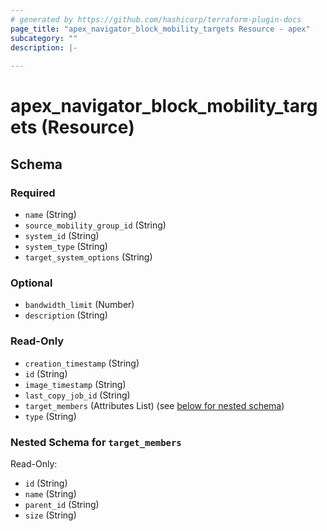 ```yaml
---
# generated by https://github.com/hashicorp/terraform-plugin-docs
page_title: "apex_navigator_block_mobility_targets Resource - apex"
subcategory: ""
description: |-
  
---
```


# apex_navigator_block_mobility_targets (Resource)





<!-- schema generated by tfplugindocs -->
## Schema

### Required

- `name` (String)
- `source_mobility_group_id` (String)
- `system_id` (String)
- `system_type` (String)
- `target_system_options` (String)

### Optional

- `bandwidth_limit` (Number)
- `description` (String)

### Read-Only

- `creation_timestamp` (String)
- `id` (String)
- `image_timestamp` (String)
- `last_copy_job_id` (String)
- `target_members` (Attributes List) (see [below for nested schema](#nestedatt--target_members))
- `type` (String)

<a id="nestedatt--target_members"></a>
### Nested Schema for `target_members`

Read-Only:

- `id` (String)
- `name` (String)
- `parent_id` (String)
- `size` (String)

